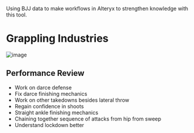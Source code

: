 Using BJJ data to make workflows in Alteryx to strengthen knowledge with this tool.

# Grappling Industries 
![image](https://user-images.githubusercontent.com/74512335/189542949-f91a5d3b-391a-4d33-aea3-46d8d767aaf9.png)
## Performance Review
- Work on darce defense
- Fix darce finishing mechanics
- Work on other takedowns besides lateral throw
- Regain confidence in shoots
- Straight ankle finishing mechanics
- Chaining together sequence of attacks from hip from sweep
- Understand lockdown better
